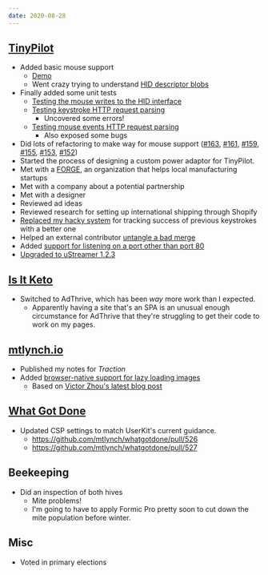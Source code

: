 ```yaml
---
date: 2020-08-28
---
```


## [TinyPilot](https://tinypilotkvm.com)

- Added basic mouse support
  - [Demo](https://youtu.be/NLDlONy7Lp0)
  - Went crazy trying to understand [HID descriptor blobs](https://eleccelerator.com/tutorial-about-usb-hid-report-descriptors/)
- Finally added some unit tests
  - [Testing the mouse writes to the HID interface](https://github.com/mtlynch/tinypilot/pull/175)
  - [Testing keystroke HTTP request parsing](https://github.com/mtlynch/tinypilot/pull/165)
    - Uncovered some errors!
  - [Testing mouse events HTTP request parsing](https://github.com/mtlynch/tinypilot/blob/3459d55980d12a1513e5ea7aee9d0a2edc5714c1/app/tests/request_parsers/test_mouse_event.py)
    - Also exposed some bugs
- Did lots of refactoring to make way for mouse support ([#163](https://github.com/mtlynch/tinypilot/pull/163), [#161](https://github.com/mtlynch/tinypilot/pull/161), [#159](https://github.com/mtlynch/tinypilot/pull/159), [#155](https://github.com/mtlynch/tinypilot/pull/155), [#153](https://github.com/mtlynch/tinypilot/pull/153), [#152](https://github.com/mtlynch/tinypilot/pull/152))
- Started the process of designing a custom power adaptor for TinyPilot.
- Met with a [FORGE](https://forgemass.org/), an organization that helps local manufacturing startups
- Met with a company about a potential partnership
- Met with a designer
- Reviewed ad ideas
- Reviewed research for setting up international shipping through Shopify
- [Replaced my hacky system](https://github.com/mtlynch/tinypilot/pull/160) for tracking success of previous keystrokes with a better one
- Helped an external contributor [untangle a bad merge](https://github.com/mtlynch/tinypilot/pull/113#issuecomment-682226308)
- Added [support for listening on a port other than port 80](https://github.com/mtlynch/ansible-role-tinypilot/pull/46)
- [Upgraded to uStreamer 1.2.3](https://github.com/mtlynch/ansible-role-tinypilot/pull/44)

## [Is It Keto](https://isitketo.org)

- Switched to AdThrive, which has been _way_ more work than I expected.
  - Apparently having a site that's an SPA is an unusual enough circumstance for AdThrive that they're struggling to get their code to work on my pages.

## [mtlynch.io](https://mtlynch.io)

- Published my notes for _Traction_
- Added [browser-native support for lazy loading images](https://github.com/mtlynch/mtlynch.io/pull/655)
  - Based on [Victor Zhou's latest blog post](https://victorzhou.com/blog/lazy-loading-images/)

## [What Got Done](https://whatgotdone.com)

- Updated CSP settings to match UserKit's current guidance.
  - <https://github.com/mtlynch/whatgotdone/pull/526>
  - <https://github.com/mtlynch/whatgotdone/pull/527>

## Beekeeping

- Did an inspection of both hives
  - Mite problems!
  - I'm going to have to apply Formic Pro pretty soon to cut down the mite population before winter.

## Misc

- Voted in primary elections
